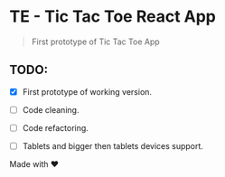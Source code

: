 # TE - Tic Tac Toe React App
> First prototype of Tic Tac Toe App
 

## TODO:

- [x] First prototype of working version.
- [ ] Code cleaning.
- [ ] Code refactoring.
- [ ] Tablets and bigger then tablets devices support.


Made with ❤️

